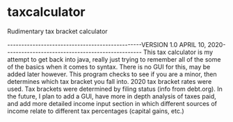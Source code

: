 # taxcalculator
Rudimentary tax bracket calculator

------------------------------------------------VERSION 1.0 APRIL 10, 2020-------------------------------------------------
This tax calculator is my attempt to get back into java, really just trying to remember all of the some of the basics when it comes to syntax. There is no GUI for this, may be added later however. This program checks to see if you are a minor, then determines which tax bracket you fall into. 2020 tax bracket rates were used. Tax brackets were determined by filing status (info from debt.org). In the future, I plan to add a GUI, have more in depth analysis of taxes paid, and add more detailed income input section in which different sources of income relate to different tax percentages (capital gains, etc.)

